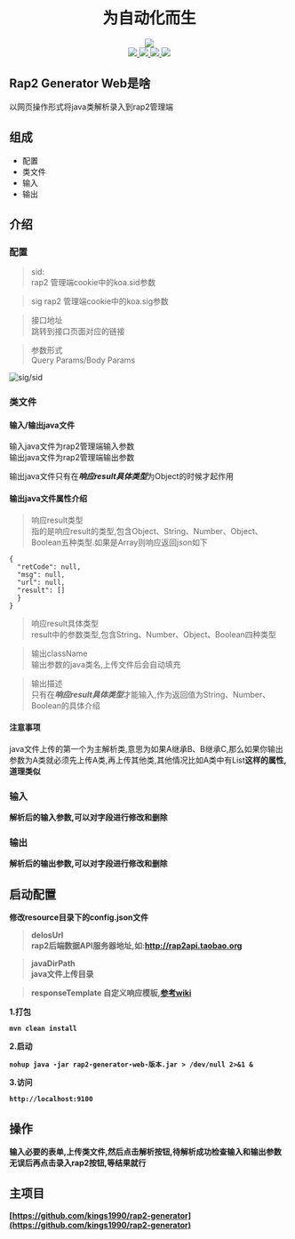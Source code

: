 <h1 align="center">为自动化而生</h1>


<div align="center"><img align="center" src="https://oscimg.oschina.net/oscnet/a964e875efa442570fe3a7cdfded0027183.jpg"/></div>

<div align="center">
	<span>
		<a href="https://travis-ci.com/kings1990/rap2-generator-web">
			<img src="https://travis-ci.com/kings1990/rap2-generator-web.svg?branch=master">
		</a>
	</span>
	<span>
		<a href="https://github.com/kings1990/rap2-generator-web">
			<img src="https://img.shields.io/badge/language-java/html-orange.svg"/>
		</a>
	</span>
	<span>
        <a href="https://spring.io/projects/spring-boot">
            <img src="https://img.shields.io/badge/springboot-2.2.1.RELEASE-ff69b4.svg"/>
        </a>
    </span>
	<span>
		<a href="https://www.apache.org/licenses/LICENSE-2.0">
			<img src="https://img.shields.io/badge/license-Apache2-pink.svg"/>
		</a>	
	</span>
</div>

## Rap2 Generator Web是啥
以网页操作形式将java类解析录入到rap2管理端

## 组成
* 配置
* 类文件
* 输入
* 输出

## 介绍
### 配置
> sid:  
> rap2 管理端cookie中的koa.sid参数

> sig
> rap2 管理端cookie中的koa.sig参数

> 接口地址  
> 跳转到接口页面对应的链接

> 参数形式  
> Query Params/Body Params

![sig/sid](https://oscimg.oschina.net/oscnet/up-d7c645787582a4a8d8d51c59956d87e5d1e.JPEG)


### 类文件
#### 输入/输出java文件
输入java文件为rap2管理端输入参数  
输出java文件为rap2管理端输出参数

输出java文件只有在***响应result具体类型***为Object的时候才起作用

#### 输出java文件属性介绍  
> 响应result类型  
> 指的是响应result的类型,包含Object、String、Number、Object、Boolean五种类型.如果是Array则响应返回json如下

```
{
  "retCode": null,
  "msg": null,
  "url": null,
  "result": []
  }
}
```

> 响应result具体类型  
> result中的参数类型,包含String、Number、Object、Boolean四种类型

> 输出className  
> 输出参数的java类名,上传文件后会自动填充

> 输出描述  
> 只有在***响应result具体类型***才能输入,作为返回值为String、Number、Boolean的具体介绍


#### 注意事项
java文件上传的第一个为主解析类,意思为如果A继承B、B继承C,那么如果你输出参数为A类就必须先上传A类,再上传其他类,其他情况比如A类中有List<B>这样的属性,道理类似

### 输入
解析后的输入参数,可以对字段进行修改和删除

### 输出
解析后的输出参数,可以对字段进行修改和删除

## 启动配置
修改**resource**目录下的**config.json**文件

>delosUrl  
>rap2后端数据API服务器地址,如:http://rap2api.taobao.org

>javaDirPath  
>java文件上传目录

>responseTemplate
>自定义响应模板,[参考wiki](https://github.com/kings1990/rap2-generator/wiki/自定义响应模板)


1.打包

```
mvn clean install
```

2.启动

```
nohup java -jar rap2-generator-web-版本.jar > /dev/null 2>&1 &
```

3.访问

```
http://localhost:9100
```


## 操作
输入必要的表单,上传类文件,然后点击**解析**按钮,待解析成功检查输入和输出参数无误后再点击**录入rap2**按钮,等结果就行

## 主项目
[https://github.com/kings1990/rap2-generator](https://github.com/kings1990/rap2-generator)
